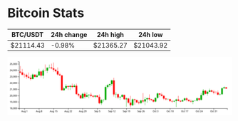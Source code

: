 # Bitcoin Stats

BTC/USDT|24h change|24h high|24h low|
|---|---|---|---|
|$21114.43|-0.98%|$21365.27|$21043.92|

<img src="./chart.svg">
